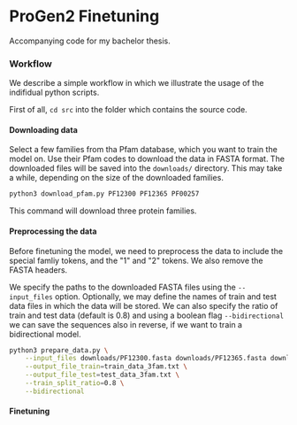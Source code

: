 # ProGen2 Finetuning

Accompanying code for my bachelor thesis.

### Workflow
We describe a simple workflow in which we illustrate the usage of the indifidual python scripts.

First of all, `cd src` into the folder which contains the source code.

#### Downloading data
Select a few families from tha Pfam database, which you want to train the model on. Use their Pfam codes to download the data in FASTA format. The downloaded files will be saved into the `downloads/` directory. This may take a while, depending on the size of the downloaded families.

```bash
python3 download_pfam.py PF12300 PF12365 PF00257
```

This command will download three protein families.


#### Preprocessing the data
Before finetuning the model, we need to preprocess the data to include the special famliy tokens, and the "1" and "2" tokens. We also remove the FASTA headers.

We specify the paths to the downloaded FASTA files using the `--input_files` option. 
Optionally, we may define the names of train and test data files in which the data will be stored. We can also specify the ratio of train and test data (default is 0.8) and using a boolean flag `--bidirectional` we can save the sequences also in reverse, if we want to train a bidirectional model.

```bash
python3 prepare_data.py \
    --input_files downloads/PF12300.fasta downloads/PF12365.fasta downloads/PF00257.fasta \
    --output_file_train=train_data_3fam.txt \
    --output_file_test=test_data_3fam.txt \
    --train_split_ratio=0.8 \
    --bidirectional
```


#### Finetuning






